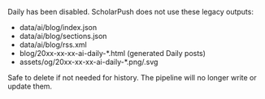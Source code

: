 Daily has been disabled. ScholarPush does not use these legacy outputs:

- data/ai/blog/index.json
- data/ai/blog/sections.json
- data/ai/blog/rss.xml
- blog/20xx-xx-xx-ai-daily-*.html (generated Daily posts)
- assets/og/20xx-xx-xx-ai-daily-*.png/.svg

Safe to delete if not needed for history. The pipeline will no longer write or update them.
